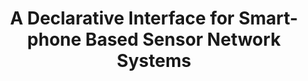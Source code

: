 ---
layout: publications
categories: publications 
title: "A Declarative Interface for Smart-phone Based Sensor Network Systems"
authors: Asanka Sayakkara, Kasun De Zoysa
conference: 2nd International Workshop on Mobile Sensing, Beijing, China, 2012
conferenceinfo: 
---